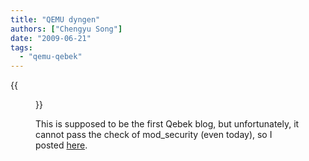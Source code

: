 ```yaml
---
title: "QEMU dyngen"
authors: ["Chengyu Song"]
date: "2009-06-21"
tags: 
  - "qemu-qebek"
---
```

{{<figure src="images/banner.png" alt="Banner" width="50%">}}

This is supposed to be the first Qebek blog, but unfortunately, it cannot pass the check of mod\_security (even today), so I posted [here](http://songcy1984.blogspot.com/2009/05/qemu-dyngen.html).
